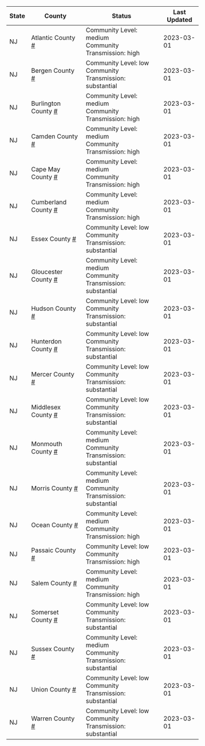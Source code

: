 State | County | Status | Last Updated
--- | --- | --- | --- 
NJ | Atlantic County <a href="#atlantic_county">#</a> | <a name="atlantic_county"></a>Community Level: medium<br/>Community Transmission: high | 2023-03-01
NJ | Bergen County <a href="#bergen_county">#</a> | <a name="bergen_county"></a>Community Level: low<br/>Community Transmission: substantial | 2023-03-01
NJ | Burlington County <a href="#burlington_county">#</a> | <a name="burlington_county"></a>Community Level: medium<br/>Community Transmission: high | 2023-03-01
NJ | Camden County <a href="#camden_county">#</a> | <a name="camden_county"></a>Community Level: medium<br/>Community Transmission: high | 2023-03-01
NJ | Cape May County <a href="#cape_may_county">#</a> | <a name="cape_may_county"></a>Community Level: medium<br/>Community Transmission: high | 2023-03-01
NJ | Cumberland County <a href="#cumberland_county">#</a> | <a name="cumberland_county"></a>Community Level: medium<br/>Community Transmission: high | 2023-03-01
NJ | Essex County <a href="#essex_county">#</a> | <a name="essex_county"></a>Community Level: low<br/>Community Transmission: substantial | 2023-03-01
NJ | Gloucester County <a href="#gloucester_county">#</a> | <a name="gloucester_county"></a>Community Level: medium<br/>Community Transmission: substantial | 2023-03-01
NJ | Hudson County <a href="#hudson_county">#</a> | <a name="hudson_county"></a>Community Level: low<br/>Community Transmission: substantial | 2023-03-01
NJ | Hunterdon County <a href="#hunterdon_county">#</a> | <a name="hunterdon_county"></a>Community Level: low<br/>Community Transmission: substantial | 2023-03-01
NJ | Mercer County <a href="#mercer_county">#</a> | <a name="mercer_county"></a>Community Level: low<br/>Community Transmission: substantial | 2023-03-01
NJ | Middlesex County <a href="#middlesex_county">#</a> | <a name="middlesex_county"></a>Community Level: low<br/>Community Transmission: substantial | 2023-03-01
NJ | Monmouth County <a href="#monmouth_county">#</a> | <a name="monmouth_county"></a>Community Level: medium<br/>Community Transmission: substantial | 2023-03-01
NJ | Morris County <a href="#morris_county">#</a> | <a name="morris_county"></a>Community Level: medium<br/>Community Transmission: substantial | 2023-03-01
NJ | Ocean County <a href="#ocean_county">#</a> | <a name="ocean_county"></a>Community Level: medium<br/>Community Transmission: high | 2023-03-01
NJ | Passaic County <a href="#passaic_county">#</a> | <a name="passaic_county"></a>Community Level: low<br/>Community Transmission: high | 2023-03-01
NJ | Salem County <a href="#salem_county">#</a> | <a name="salem_county"></a>Community Level: medium<br/>Community Transmission: high | 2023-03-01
NJ | Somerset County <a href="#somerset_county">#</a> | <a name="somerset_county"></a>Community Level: low<br/>Community Transmission: substantial | 2023-03-01
NJ | Sussex County <a href="#sussex_county">#</a> | <a name="sussex_county"></a>Community Level: medium<br/>Community Transmission: substantial | 2023-03-01
NJ | Union County <a href="#union_county">#</a> | <a name="union_county"></a>Community Level: low<br/>Community Transmission: substantial | 2023-03-01
NJ | Warren County <a href="#warren_county">#</a> | <a name="warren_county"></a>Community Level: low<br/>Community Transmission: substantial | 2023-03-01
